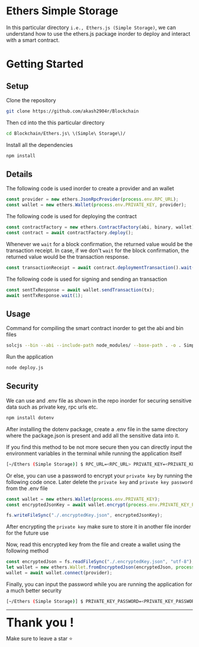 # Ethers Simple Storage

In this particular directory `i.e., Ethers.js (Simple Storage)`, we can understand how to use the ethers.js package inorder to deploy and interact with a smart contract.

# Getting Started

## Setup

Clone the repository

```bash
git clone https://github.com/akash2904r/Blockchain
```

Then cd into the this particular directory

```bash
cd Blockchain/Ethers.js\ \(Simple\ Storage\)/
```

Install all the dependencies

```bash
npm install
```

## Details 

The following code is used inorder to create a provider and an wallet 

```javascript
const provider = new ethers.JsonRpcProvider(process.env.RPC_URL);
const wallet = new ethers.Wallet(process.env.PRIVATE_KEY, provider);
```

The following code is used for deploying the contract

```javascript
const contractFactory = new ethers.ContractFactory(abi, binary, wallet);
const contract = await contractFactory.deploy();
```

Whenever we `wait` for a block confirmation, the returned value would be the transaction receipt. In case, if we don't `wait` for the block confirmation, the returned value would be the transaction response.

```javascript
const transactionReceipt = await contract.deploymentTransaction().wait(1);
```

The following code is used for signing and sending an transaction

```javascript
const sentTxResponse = await wallet.sendTransaction(tx);
await sentTxResponse.wait(1);
```

## Usage

Command for compiling the smart contract inorder to get the abi and bin files

```bash
solcjs --bin --abi --include-path node_modules/ --base-path . -o . SimpleStorage.sol
```

Run the application

```bash
node deploy.js
```

## Security

We can use and .env file as shown in the repo inorder for securing sensitive data such as private key, rpc urls etc. 

```bash
npm install dotenv
```

After installing the dotenv package, create a .env file in the same directory where the package.json is present and add all the sensitive data into it.

If you find this method to be not more secure then you can directly input the environment variables in the terminal while running the application itself

```bash
[~/Ethers (Simple Storage)] $ RPC_URL=<RPC_URL> PRIVATE_KEY=<PRIVATE_KEY> node deploy.js
```

Or else, you can use a password to encrypt your `private key` by running the following code once. Later delete the `private key` and `private key password` from the .env file

```javascript
const wallet = new ethers.Wallet(process.env.PRIVATE_KEY);
const encryptedJsonKey = await wallet.encrypt(process.env.PRIVATE_KEY_PASSWORD);

fs.writeFileSync("./.encryptedKey.json", encryptedJsonKey);
```

After encrypting the `private key` make sure to store it in another file inorder for the future use

Now, read this encrypted key from the file and create a wallet using the following method

```javascript
const encryptedJson = fs.readFileSync("./.encryptedKey.json", "utf-8");
let wallet = new ethers.Wallet.fromEncryptedJson(encryptedJson, process.env.PRIVATE_KEY_PASSWORD);
wallet = await wallet.connect(provider);
```

Finally, you can input the password while you are running the application for a much better security

```bash
[~/Ethers (Simple Storage)] $ PRIVATE_KEY_PASSWORD=<PRIVATE_KEY_PASSWORD> node deploy.js
```

---

<span style="font-size:32px;">**Thank you !**</span>

Make sure to leave a star ⭐